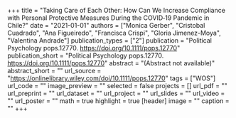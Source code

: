 +++
title = "Taking Care of Each Other: How Can We Increase Compliance with Personal Protective Measures During the COVID‐19 Pandemic in Chile?"
date = "2021-01-01"
authors = ["Monica Gerber", "Cristobal Cuadrado", "Ana Figueiredo", "Francisca Crispi", "Gloria Jimenez-Moya", "Valentina Andrade"]
publication_types = ["2"]
publication = "Political Psychology pops.12770. https://doi.org/10.1111/pops.12770"
publication_short = "Political Psychology pops.12770. https://doi.org/10.1111/pops.12770"
abstract = "(Abstract not available)"
abstract_short = ""
url_source = "https://onlinelibrary.wiley.com/doi/10.1111/pops.12770"
tags = ["WOS"]
url_code = ""
image_preview = ""
selected = false
projects = []
url_pdf = ""
url_preprint = ""
url_dataset = ""
url_project = ""
url_slides = ""
url_video = ""
url_poster = ""
math = true
highlight = true
[header]
image = ""
caption = ""
+++
